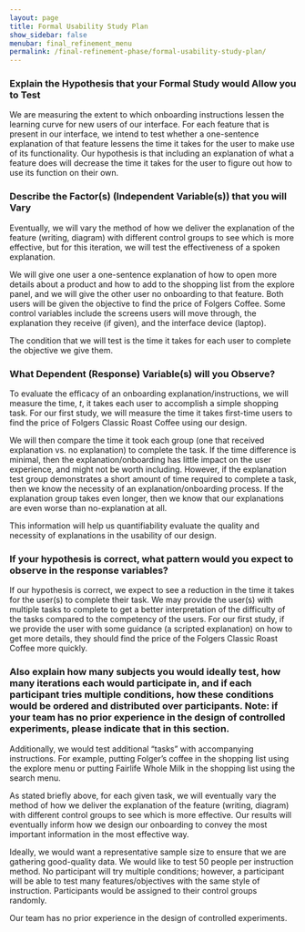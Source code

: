 ```yaml
---
layout: page
title: Formal Usability Study Plan
show_sidebar: false
menubar: final_refinement_menu
permalink: /final-refinement-phase/formal-usability-study-plan/
---
```

### Explain the Hypothesis that your Formal Study would Allow you to Test
We are measuring the extent to which onboarding instructions lessen the learning curve for new users of our interface. For each feature that is present in our interface, we intend to test whether a one-sentence explanation of that feature lessens the time it takes for the user to make use of its functionality. Our hypothesis is that including an explanation of what a feature does will decrease the time it takes for the user to figure out how to use its function on their own.
 

### Describe the Factor(s) (Independent Variable(s)) that you will Vary
Eventually, we will vary the method of how we deliver the explanation of the feature (writing, diagram) with different control groups to see which is more effective, but for this iteration, we will test the effectiveness of a spoken explanation.

We will give one user a one-sentence explanation of how to open more details about a product and how to add to the shopping list from the explore panel, and we will give the other user no onboarding to that feature. Both users will be given the objective to find the price of Folgers Coffee. Some control variables include the screens users will move through, the explanation they receive (if given), and the interface device (laptop).

The condition that we will test is the time it takes for each user to complete the objective we give them.


### What Dependent (Response) Variable(s) will you Observe?
To evaluate the efficacy of an onboarding explanation/instructions, we will measure the time, _t_, it takes each user to accomplish a simple shopping task. For our first study, we will measure the time it takes first-time users to find the price of Folgers Classic Roast Coffee using our design.
 
We will then compare the time it took each group (one that received explanation vs. no explanation) to complete the task. If the time difference is minimal, then the explanation/onboarding has little impact on the user experience, and might not be worth including. However, if the explanation test group demonstrates a short amount of time required to complete a task, then we know the necessity of an explanation/onboarding process. If the explanation group takes even longer, then we know that our explanations are even worse than no-explanation at all. 
 
This information will help us quantifiability evaluate the quality and necessity of explanations in the usability of our design.


### If your hypothesis is correct, what pattern would you expect to observe in the response variables?
If our hypothesis is correct, we expect to see a reduction in the time it takes for the user(s) to complete their task. We may provide the user(s) with multiple tasks to complete to get a better interpretation of the difficulty of the tasks compared to the competency of the users. For our first study, if we provide the user with some guidance (a scripted explanation) on how to get more details, they should find the price of the Folgers Classic Roast Coffee more quickly.


### Also explain how many subjects you would ideally test, how many iterations each would participate in, and if each participant tries multiple conditions, how these conditions would be ordered and distributed over participants. Note: if your team has no prior experience in the design of controlled experiments, please indicate that in this section.
Additionally, we would test additional “tasks” with accompanying instructions. For example, putting Folger’s coffee in the shopping list using the explore menu or putting Fairlife Whole Milk in the shopping list using the search menu. 

As stated briefly above, for each given task, we will eventually vary the method of how we deliver the explanation of the feature (writing, diagram) with different control groups to see which is more effective. Our results will eventually inform how we design our onboarding to convey the most important information in the most effective way.

Ideally, we would want a representative sample size to ensure that we are gathering good-quality data. We would like to test 50 people per instruction method. No participant will try multiple conditions; however, a participant will be able to test many features/objectives with the same style of instruction. Participants would be assigned to their control groups randomly.

Our team has no prior experience in the design of controlled experiments.